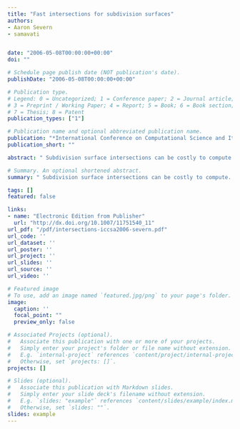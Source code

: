 ```yaml
---
title: "Fast intersections for subdivision surfaces"
authors:
- Aaron Severn
- samavati


date: "2006-05-08T00:00:00+00:00"
doi: ""

# Schedule page publish date (NOT publication's date).
publishDate: "2006-05-08T00:00:00+00:00"

# Publication type.
# Legend: 0 = Uncategorized; 1 = Conference paper; 2 = Journal article;
# 3 = Preprint / Working Paper; 4 = Report; 5 = Book; 6 = Book section;
# 7 = Thesis; 8 = Patent
publication_types: ["1"]

# Publication name and optional abbreviated publication name.
publication: "*International Conference on Computational Science and Its Applications (Springer, Berlin, Heidelberg)*"
publication_short: ""

abstract: " Subdivision surface intersections can be costly to compute. They require the intersection of high resolution meshes in order to obtain accurate results, which can lead to slow performance and high memory usage. In this paper we show how the strong convex hull property can lead to a method for efficiently computing intersections at high resolutions. Consequently, the method can be used with any subdivision scheme that has the strong convex hull property. In this method, a bipartite graph structure is used to track potentially intersecting faces."

# Summary. An optional shortened abstract.
summary: " Subdivision surface intersections can be costly to compute. They require the intersection of high resolution meshes in order to obtain accurate results, which can lead to slow performance and high memory usage. In this paper we show how the strong convex hull property can lead to a method for efficiently computing intersections at high resolutions. Consequently, the method can be used with any subdivision scheme that has the strong convex hull property. In this method, a bipartite graph structu..."

tags: []
featured: false

links:
- name: "Electronic Edition from Publisher"
  url: "http://dx.doi.org/10.1007/11751540_11"
url_pdf: "/pdf/intersections-iccsa2006-severn.pdf"
url_code: ''
url_dataset: ''
url_poster: ''
url_project: ''
url_slides: ''
url_source: ''
url_video: ''

# Featured image
# To use, add an image named `featured.jpg/png` to your page's folder. 
image:
  caption: ''
  focal_point: ""
  preview_only: false

# Associated Projects (optional).
#   Associate this publication with one or more of your projects.
#   Simply enter your project's folder or file name without extension.
#   E.g. `internal-project` references `content/project/internal-project/index.md`.
#   Otherwise, set `projects: []`.
projects: []

# Slides (optional).
#   Associate this publication with Markdown slides.
#   Simply enter your slide deck's filename without extension.
#   E.g. `slides: "example"` references `content/slides/example/index.md`.
#   Otherwise, set `slides: ""`.
slides: example
---
```

